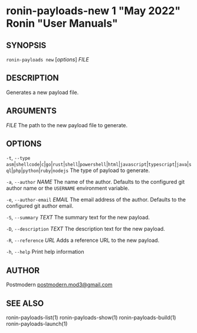 # ronin-payloads-new 1 "May 2022" Ronin "User Manuals"

## SYNOPSIS

`ronin-payloads new` [*options*] *FILE*

## DESCRIPTION

Generates a new payload file.

## ARGUMENTS

*FILE*
  The path to the new payload file to generate.

## OPTIONS

`-t`, `--type` `asm`\|`shellcode`\|`c`\|`go`\|`rust`\|`shell`\|`powershell`\|`html`\|`javascript`\|`typescript`\|`java`\|`sql`\|`php`\|`python`\|`ruby`\|`nodejs`
  The type of payload to generate.

`-a`, `--author` *NAME*
  The name of the author. Defaults to the configured git author name or the
  `USERNAME` environment variable.

`-e`, `--author-email` *EMAIL*
  The email address of the author. Defaults to the configured git author email.

`-S`, `--summary` *TEXT*
  The summary text for the new payload.

`-D`, `--description` *TEXT*
  The description text for the new payload.

`-R`, `--reference` *URL*
  Adds a reference URL to the new payload.

`-h`, `--help`
  Print help information

## AUTHOR

Postmodern <postmodern.mod3@gmail.com>

## SEE ALSO

ronin-payloads-list(1) ronin-payloads-show(1) ronin-payloads-build(1) ronin-payloads-launch(1)

